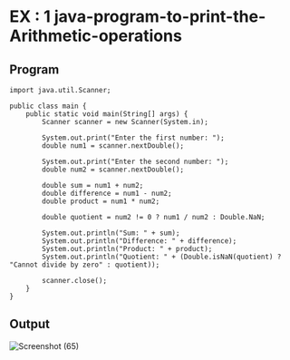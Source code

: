 # EX : 1 java-program-to-print-the-Arithmetic-operations

## Program
```
import java.util.Scanner;

public class main {
    public static void main(String[] args) {
        Scanner scanner = new Scanner(System.in);

        System.out.print("Enter the first number: ");
        double num1 = scanner.nextDouble();

        System.out.print("Enter the second number: ");
        double num2 = scanner.nextDouble();

        double sum = num1 + num2;
        double difference = num1 - num2;
        double product = num1 * num2;

        double quotient = num2 != 0 ? num1 / num2 : Double.NaN;

        System.out.println("Sum: " + sum);
        System.out.println("Difference: " + difference);
        System.out.println("Product: " + product);
        System.out.println("Quotient: " + (Double.isNaN(quotient) ? "Cannot divide by zero" : quotient));

        scanner.close();
    }
}

```

## Output

![Screenshot (65)](https://github.com/21002624/java-program-to-print-the-Arithmetic-operations/assets/113762183/9099c207-f36b-4a44-a799-f3f8f197be2a)


